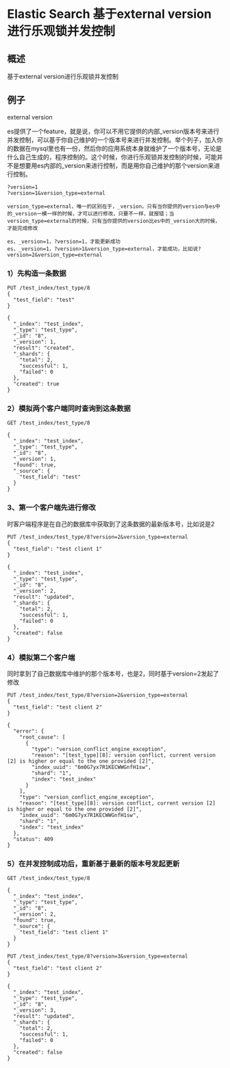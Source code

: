 # Elastic Search 基于external version进行乐观锁并发控制

## 概述

基于external version进行乐观锁并发控制

## 例子

external version

es提供了一个feature，就是说，你可以不用它提供的内部_version版本号来进行并发控制，可以基于你自己维护的一个版本号来进行并发控制。举个列子，加入你的数据在mysql里也有一份，然后你的应用系统本身就维护了一个版本号，无论是什么自己生成的，程序控制的。这个时候，你进行乐观锁并发控制的时候，可能并不是想要用es内部的_version来进行控制，而是用你自己维护的那个version来进行控制。

```
?version=1
?version=1&version_type=external
```

```
version_type=external，唯一的区别在于，_version，只有当你提供的version与es中的_version一模一样的时候，才可以进行修改，只要不一样，就报错；当version_type=external的时候，只有当你提供的version比es中的_version大的时候，才能完成修改

```

```
es，_version=1，?version=1，才能更新成功
es，_version=1，?version>1&version_type=external，才能成功，比如说?version=2&version_type=external
```

### 1）先构造一条数据

```
PUT /test_index/test_type/8
{
  "test_field": "test"
}
```

```
{
  "_index": "test_index",
  "_type": "test_type",
  "_id": "8",
  "_version": 1,
  "result": "created",
  "_shards": {
    "total": 2,
    "successful": 1,
    "failed": 0
  },
  "created": true
}
```

### 2）模拟两个客户端同时查询到这条数据

```
GET /test_index/test_type/8
```

```
{
  "_index": "test_index",
  "_type": "test_type",
  "_id": "8",
  "_version": 1,
  "found": true,
  "_source": {
    "test_field": "test"
  }
}
```

### 3、第一个客户端先进行修改

时客户端程序是在自己的数据库中获取到了这条数据的最新版本号，比如说是2

```
PUT /test_index/test_type/8?version=2&version_type=external
{
  "test_field": "test client 1"
}
```

```
{
  "_index": "test_index",
  "_type": "test_type",
  "_id": "8",
  "_version": 2,
  "result": "updated",
  "_shards": {
    "total": 2,
    "successful": 1,
    "failed": 0
  },
  "created": false
}
```

### 4）模拟第二个客户端

同时拿到了自己数据库中维护的那个版本号，也是2，同时基于version=2发起了修改

```
PUT /test_index/test_type/8?version=2&version_type=external
{
  "test_field": "test client 2"
}
```

```
{
  "error": {
    "root_cause": [
      {
        "type": "version_conflict_engine_exception",
        "reason": "[test_type][8]: version conflict, current version [2] is higher or equal to the one provided [2]",
        "index_uuid": "6m0G7yx7R1KECWWGnfH1sw",
        "shard": "1",
        "index": "test_index"
      }
    ],
    "type": "version_conflict_engine_exception",
    "reason": "[test_type][8]: version conflict, current version [2] is higher or equal to the one provided [2]",
    "index_uuid": "6m0G7yx7R1KECWWGnfH1sw",
    "shard": "1",
    "index": "test_index"
  },
  "status": 409
}
```

### 5）在并发控制成功后，重新基于最新的版本号发起更新

```
GET /test_index/test_type/8
```

```
{
  "_index": "test_index",
  "_type": "test_type",
  "_id": "8",
  "_version": 2,
  "found": true,
  "_source": {
    "test_field": "test client 1"
  }
}
```

```
PUT /test_index/test_type/8?version=3&version_type=external
{
  "test_field": "test client 2"
}
```


```
{
  "_index": "test_index",
  "_type": "test_type",
  "_id": "8",
  "_version": 3,
  "result": "updated",
  "_shards": {
    "total": 2,
    "successful": 1,
    "failed": 0
  },
  "created": false
}

```